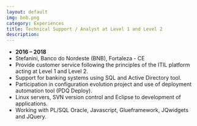 ```yaml
---
layout: default
img: bnb.png
category: Experiences
title: Technical Support / Analyst at Level 1 and Level 2
description:
---
```


* __2016 – 2018__
* Stefanini, Banco do Nordeste (BNB), Fortaleza - CE
* Provide customer service following the principles of the ITIL platform acting at Level 1 and Level 2.
* Support for banking systems using SQL and Active Directory tool.
* Participation in configuration evolution project and use of deployment automation tool (PDQ Deploy).
* Linux servers, SVN version control and Eclipse to development of applications.
* Working with PL/SQL Oracle, Javascript, Glueframework, JQwidgets and JQuery.
